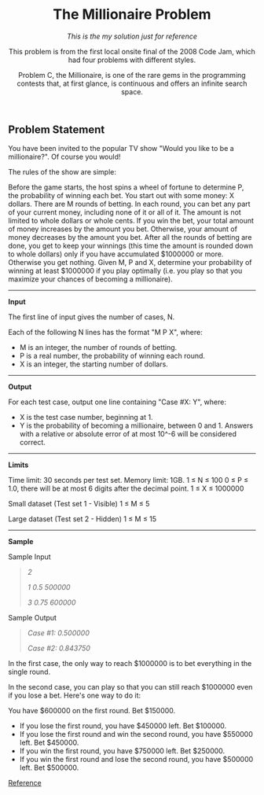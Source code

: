 <header>

<!--
  <<< Author notes: Course header >>>
  Include a 1280×640 image, course title in sentence case, and a concise description in emphasis.
  In your repository settings: enable template repository, add your 1280×640 social image, auto delete head branches.
  Add your open source license, GitHub uses MIT license.
-->

# The Millionaire Problem

_This is the my solution just for reference_

This problem is from the first local onsite final of the 2008 Code Jam, which had four problems with different styles.

Problem C, the Millionaire, is one of the rare gems in the programming contests that, at first glance, is continuous and offers an infinite search space.

</header>

## Problem Statement

You have been invited to the popular TV show "Would you like to be a millionaire?". Of course you would!

The rules of the show are simple:

Before the game starts, the host spins a wheel of fortune to determine P, the probability of winning each bet.
You start out with some money: X dollars.
There are M rounds of betting. In each round, you can bet any part of your current money, including none of it or all of it. The amount is not limited to whole dollars or whole cents.
If you win the bet, your total amount of money increases by the amount you bet. Otherwise, your amount of money decreases by the amount you bet.
After all the rounds of betting are done, you get to keep your winnings (this time the amount is rounded down to whole dollars) only if you have accumulated $1000000 or more. Otherwise you get nothing.
Given M, P and X, determine your probability of winning at least $1000000 if you play optimally (i.e. you play so that you maximize your chances of becoming a millionaire).

---

__Input__

The first line of input gives the number of cases, N.

Each of the following N lines has the format "M P X", where:

- M is an integer, the number of rounds of betting.
- P is a real number, the probability of winning each round.
- X is an integer, the starting number of dollars.

---

__Output__

For each test case, output one line containing "Case #X: Y", where:

- X is the test case number, beginning at 1.
- Y is the probability of becoming a millionaire, between 0 and 1.
Answers with a relative or absolute error of at most 10^-6 will be considered correct.

---

__Limits__

Time limit: 30 seconds per test set.
Memory limit: 1GB.
1 ≤ N ≤ 100
0 ≤ P ≤ 1.0, there will be at most 6 digits after the decimal point.
1 ≤ X ≤ 1000000

Small dataset (Test set 1 - Visible)
1 ≤ M ≤ 5

Large dataset (Test set 2 - Hidden)
1 ≤ M ≤ 15

---

__Sample__

Sample Input

>_2_
>
>_1 0.5 500000_
>
>_3 0.75 600000_


Sample Output

>_Case #1: 0.500000_
>
>_Case #2: 0.843750_

In the first case, the only way to reach $1000000 is to bet everything in the single round.

In the second case, you can play so that you can still reach $1000000 even if you lose a bet. Here's one way to do it:

You have $600000 on the first round. Bet $150000.
- If you lose the first round, you have $450000 left. Bet $100000.
- If you lose the first round and win the second round, you have $550000 left. Bet $450000.
- If you win the first round, you have $750000 left. Bet $250000.
- If you win the first round and lose the second round, you have $500000 left. Bet $500000.



<footer>

[Reference](https://zibada.guru/gcj/2008r4a/problems/#C)
  
</footer>
